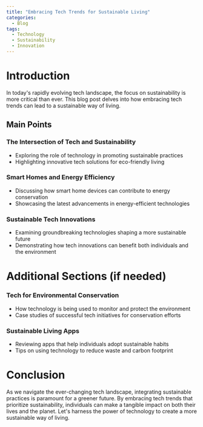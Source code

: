```yaml
---
title: "Embracing Tech Trends for Sustainable Living"
categories:
  - Blog
tags:
  - Technology
  - Sustainability
  - Innovation
---
```


# Introduction
In today's rapidly evolving tech landscape, the focus on sustainability is more critical than ever. This blog post delves into how embracing tech trends can lead to a sustainable way of living.

## Main Points
### The Intersection of Tech and Sustainability
- Exploring the role of technology in promoting sustainable practices
- Highlighting innovative tech solutions for eco-friendly living

### Smart Homes and Energy Efficiency
- Discussing how smart home devices can contribute to energy conservation
- Showcasing the latest advancements in energy-efficient technologies

### Sustainable Tech Innovations
- Examining groundbreaking technologies shaping a more sustainable future
- Demonstrating how tech innovations can benefit both individuals and the environment 

# Additional Sections (if needed)
### Tech for Environmental Conservation
- How technology is being used to monitor and protect the environment
- Case studies of successful tech initiatives for conservation efforts

### Sustainable Living Apps
- Reviewing apps that help individuals adopt sustainable habits
- Tips on using technology to reduce waste and carbon footprint

# Conclusion
As we navigate the ever-changing tech landscape, integrating sustainable practices is paramount for a greener future. By embracing tech trends that prioritize sustainability, individuals can make a tangible impact on both their lives and the planet. Let's harness the power of technology to create a more sustainable way of living.